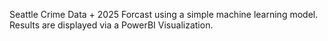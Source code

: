 Seattle Crime Data + 2025 Forcast using a simple machine learning model. Results are displayed via a PowerBI Visualization.
